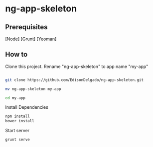 ng-app-skeleton
===============

Prerequisites
------

[Node]
[Grunt]
[Yeoman]

How to
------

Clone this project. Rename "ng-app-skeleton" to app name "my-app"
```sh

git clone https://github.com/EdisonDelgado/ng-app-skeleton.git

mv ng-app-skeleton my-app

cd my-app

```

Install Dependencies

```sh
npm install
bower install
```

Start server
```sh
grunt serve
```

